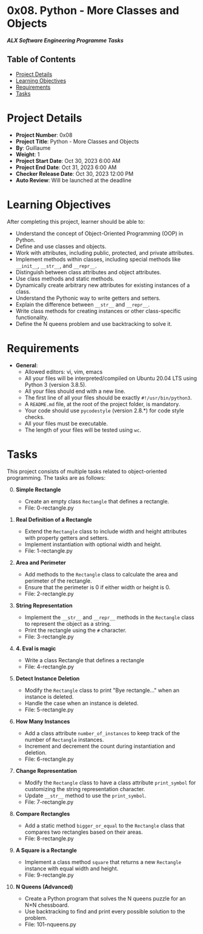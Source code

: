 # 0x08. Python - More Classes and Objects
***ALX Software Engineering Programme Tasks***

## Table of Contents

- [Project Details](#project-details)
- [Learning Objectives](#learning-objectives)
- [Requirements](#requirements)
- [Tasks](#tasks)

# Project Details

- **Project Number**: 0x08
- **Project Title**: Python - More Classes and Objects
- **By**: Guillaume
- **Weight**: 1
- **Project Start Date**: Oct 30, 2023 6:00 AM
- **Project End Date**: Oct 31, 2023 6:00 AM
- **Checker Release Date**: Oct 30, 2023 12:00 PM
- **Auto Review**: Will be launched at the deadline

# Learning Objectives

After completing this project, learner should be able to:

- Understand the concept of Object-Oriented Programming (OOP) in Python.
- Define and use classes and objects.
- Work with attributes, including public, protected, and private attributes.
- Implement methods within classes, including special methods like `__init__`, `__str__`, and `__repr__`.
- Distinguish between class attributes and object attributes.
- Use class methods and static methods.
- Dynamically create arbitrary new attributes for existing instances of a class.
- Understand the Pythonic way to write getters and setters.
- Explain the difference between `__str__` and `__repr__`.
- Write class methods for creating instances or other class-specific functionality.
- Define the N queens problem and use backtracking to solve it.

# Requirements

- **General**:
  - Allowed editors: vi, vim, emacs
  - All your files will be interpreted/compiled on Ubuntu 20.04 LTS using Python 3 (version 3.8.5).
  - All your files should end with a new line.
  - The first line of all your files should be exactly `#!/usr/bin/python3`.
  - A `README.md` file, at the root of the project folder, is mandatory.
  - Your code should use `pycodestyle` (version 2.8.*) for code style checks.
  - All your files must be executable.
  - The length of your files will be tested using `wc`.

# Tasks

This project consists of multiple tasks related to object-oriented programming. The tasks are as follows:

0. **Simple Rectangle**
   - Create an empty class `Rectangle` that defines a rectangle.
 	- File: 0-rectangle.py

1. **Real Definition of a Rectangle**
   - Extend the `Rectangle` class to include width and height attributes with property getters and setters.
   - Implement instantiation with optional width and height.
	- File: 1-rectangle.py

2. **Area and Perimeter**
   - Add methods to the `Rectangle` class to calculate the area and perimeter of the rectangle.
   - Ensure that the perimeter is 0 if either width or height is 0.
	- File: 2-rectangle.py

3. **String Representation**
   - Implement the `__str__` and `__repr__` methods in the `Rectangle` class to represent the object as a string.
   - Print the rectangle using the `#` character.
	- File: 3-rectangle.py

4. **4. Eval is magic**
   - Write a class Rectangle that defines a rectangle
	- File: 4-rectangle.py

5. **Detect Instance Deletion**
   - Modify the `Rectangle` class to print "Bye rectangle..." when an instance is deleted.
   - Handle the case when an instance is deleted.
	- File: 5-rectangle.py

6. **How Many Instances**
   - Add a class attribute `number_of_instances` to keep track of the number of `Rectangle` instances.
   - Increment and decrement the count during instantiation and deletion.
	- File: 6-rectangle.py

7. **Change Representation**
   - Modify the `Rectangle` class to have a class attribute `print_symbol` for customizing the string representation character.
   - Update `__str__` method to use the `print_symbol`.
	- File: 7-rectangle.py
8. **Compare Rectangles**
   - Add a static method `bigger_or_equal` to the `Rectangle` class that compares two rectangles based on their areas.
	- File: 8-rectangle.py

9. **A Square is a Rectangle**
   - Implement a class method `square` that returns a new `Rectangle` instance with equal width and height.
	- File: 9-rectangle.py

10. **N Queens (Advanced)**
    - Create a Python program that solves the N queens puzzle for an N×N chessboard.
    - Use backtracking to find and print every possible solution to the problem.
	- File: 101-nqueens.py
 

